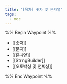 ```yaml
---
title: "[목차] 숫자 및 문자열"
tags:
  - moc
---
```

%% Begin Waypoint %%
- [[숫자]]
- [[문자]]
- [[문자열]]
- [[StringBuilder]]
- [[오토박싱 및 언박싱]]

%% End Waypoint %%
